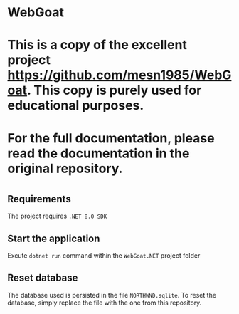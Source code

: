 # WebGoat
# This is a copy of the excellent project https://github.com/mesn1985/WebGoat. This copy is purely used for educational purposes.
# For the full documentation, please read the documentation in the original repository.
# 
## Requirements
The project requires `.NET 8.0 SDK`

## Start the application
Excute `dotnet run` command within the `WebGoat.NET` project folder

## Reset database
The database used is persisted in the file `NORTHWND.sqlite`. To reset the database, simply replace the 
file with the one from this repository.
